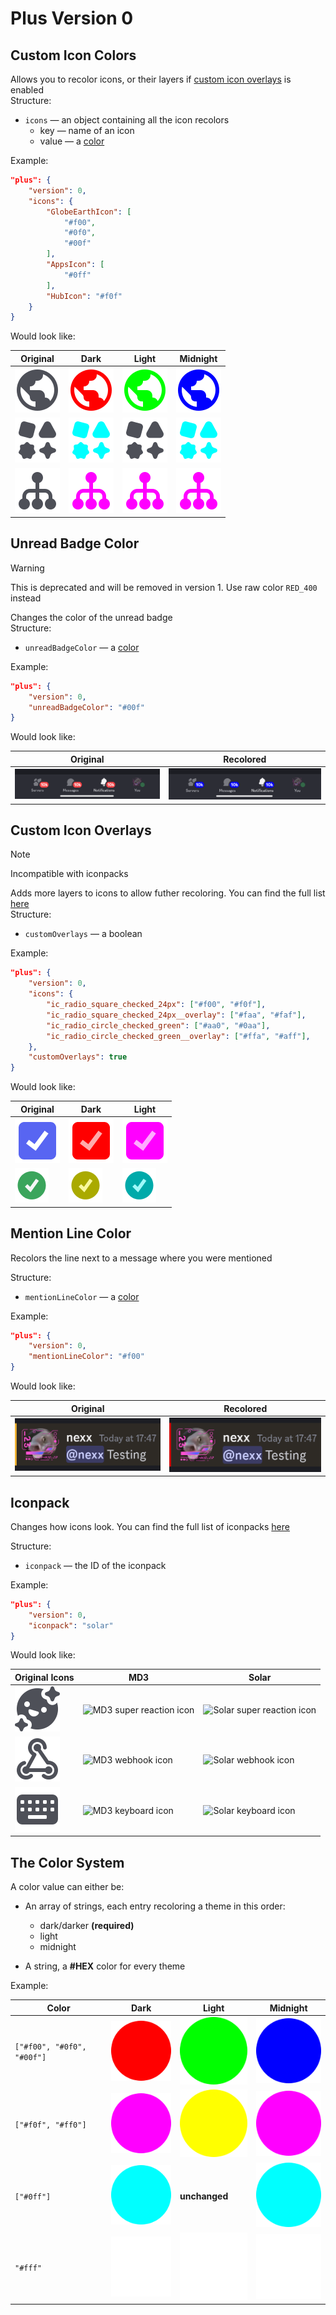 # Plus Version 0

## Custom Icon Colors

Allows you to recolor icons, or their layers if [custom icon overlays](#custom-icon-overlays) is enabled  
Structure:

- `icons` — an object containing all the icon recolors
  - key — name of an icon
  - value — a [color](#the-color-system)

Example:

```json
"plus": {
    "version": 0,
    "icons": {
        "GlobeEarthIcon": [
            "#f00",
            "#0f0",
            "#00f"
        ],
        "AppsIcon": [
            "#0ff"
        ],
        "HubIcon": "#f0f"
    }
}
```

Would look like:

| Original                                                | Dark                                            | Light                                             | Midnight                                                |
| ------------------------------------------------------- | ----------------------------------------------- | ------------------------------------------------- | ------------------------------------------------------- |
| ![original](./assets/icons/GlobeEarthIcon/original.png) | ![dark](./assets/icons/GlobeEarthIcon/dark.png) | ![light](./assets/icons/GlobeEarthIcon/light.png) | ![midnight](./assets/icons/GlobeEarthIcon/midnight.png) |
| ![original](./assets/icons/AppsIcon/original.png)       | ![dark](./assets/icons/AppsIcon/dark.png)       | ![light](./assets/icons/AppsIcon/original.png)    | ![midnight](./assets/icons/AppsIcon/dark.png)           |
| ![original](./assets/icons/HubIcon/original.png)        | ![dark](./assets/icons/HubIcon/all.png)         | ![light](./assets/icons/HubIcon/all.png)          | ![midnight](./assets/icons/HubIcon/all.png)             |

## Unread Badge Color

> [!WARNING]
> This is deprecated and will be removed in version 1. Use raw color `RED_400` instead

Changes the color of the unread badge  
Structure:

- `unreadBadgeColor` — a [color](#the-color-system)

Example:

```json
"plus": {
    "version": 0,
    "unreadBadgeColor": "#00f"
}
```

Would look like:

| Original                                              | Recolored                                               |
| ----------------------------------------------------- | ------------------------------------------------------- |
| ![original](./assets/unread-badge-color/original.png) | ![recolored](./assets/unread-badge-color/recolored.png) |

## Custom Icon Overlays

> [!NOTE]
> Incompatible with iconpacks

Adds more layers to icons to allow futher recoloring. You can find the full list [here](./CUSTOM-ICON-OVERLAYS.md)  
Structure:

- `customOverlays` — a boolean

Example:

```json
"plus": {
    "version": 0,
    "icons": {
        "ic_radio_square_checked_24px": ["#f00", "#f0f"],
        "ic_radio_square_checked_24px__overlay": ["#faa", "#faf"],
        "ic_radio_circle_checked_green": ["#aa0", "#0aa"],
        "ic_radio_circle_checked_green__overlay": ["#ffa", "#aff"],
    },
    "customOverlays": true
}
```

Would look like:

| Original                                                                   | Dark                                                               | Light                                                                |
| -------------------------------------------------------------------------- | ------------------------------------------------------------------ | -------------------------------------------------------------------- |
| ![original](./assets/custom-overlays/ic_radio_square_checked/original.png) | ![dark](./assets/custom-overlays/ic_radio_square_checked/dark.png) | ![light](./assets/custom-overlays/ic_radio_square_checked/light.png) |
| ![original](./assets/custom-overlays/greenies/original.png)                | ![dark](./assets/custom-overlays/greenies/dark.png)                | ![light](./assets/custom-overlays/greenies/light.png)                |

## Mention Line Color

Recolors the line next to a message where you were mentioned

Structure:

- `mentionLineColor` — a [color](#the-color-system)

Example:

```json
"plus": {
    "version": 0,
    "mentionLineColor": "#f00"
}
```

Would look like:

| Original                                              | Recolored                                               |
| ----------------------------------------------------- | ------------------------------------------------------- |
| ![original](./assets/mention-line-color/original.png) | ![recolored](./assets/mention-line-color/recolored.png) |

## Iconpack

Changes how icons look. You can find the full list of iconpacks [here](./ICONPACKS.md)

Structure:

- `iconpack` — the ID of the iconpack

Example:

```json
"plus": {
    "version": 0,
    "iconpack": "solar"
}
```

Would look like:

| Original Icons                                                                                                                                                                | MD3                                                                                                                                                     | Solar                                                                                                                                                                                         |
| ----------------------------------------------------------------------------------------------------------------------------------------------------------------------------- | ------------------------------------------------------------------------------------------------------------------------------------------------------- | --------------------------------------------------------------------------------------------------------------------------------------------------------------------------------------------- |
| ![Original super reaction icon](https://raw.githubusercontent.com/nexpid/Themelings/data/icons/design/components/Icon/native/redesign/generated/images/SuperReactionIcon.png) | ![MD3 super reaction icon](https://raw.githubusercontent.com/Panniku/vd-iconpacks/master/Packs/MaterialDesign3/images/native/ic_add_super_reaction.png) | ![Solar super reaction icon](https://raw.githubusercontent.com/Moodzz1/discord-iconpacks/master/Packs/Solar/design/components/Icon/native/redesign/generated/images/SuperReactionIcon.png) |
| ![Original webhook icon](https://raw.githubusercontent.com/nexpid/Themelings/data/icons/design/components/Icon/native/redesign/generated/images/WebhookIcon.png)              | ![MD3 webhook icon](https://raw.githubusercontent.com/Panniku/vd-iconpacks/master/Packs/MaterialDesign3/images/native/icons/ic_webhook_24px.png)        | ![Solar webhook icon](https://raw.githubusercontent.com/Moodzz1/discord-iconpacks/master/Packs/Solar/design/components/Icon/native/redesign/generated/images/WebhookIcon.png)              |
| ![Original keyboard icon](https://raw.githubusercontent.com/nexpid/Themelings/data/icons/design/components/Icon/native/redesign/generated/images/KeyboardIcon.png)            | ![MD3 keyboard icon](https://raw.githubusercontent.com/Panniku/vd-iconpacks/master/Packs/MaterialDesign3/images/native/emoji/ic_keyboard_24px.png)      | ![Solar keyboard icon](https://raw.githubusercontent.com/Moodzz1/discord-iconpacks/master/Packs/Solar/design/components/Icon/native/redesign/generated/images/KeyboardIcon.png)             |

## The Color System

A color value can either be:

- An array of strings, each entry recoloring a theme in this order:

  - dark/darker **(required)**
  - light
  - midnight

- A string, a **#HEX** color for every theme

Example:

| Color                      | Dark                                | Light                                 | Midnight                            |
| -------------------------- | ----------------------------------- | ------------------------------------- | ----------------------------------- |
| `["#f00", "#0f0", "#00f"]` | ![red](./assets/colors/red.svg)     | ![green](./assets/colors/green.svg)   | ![blue](./assets/colors/blue.svg)   |
| `["#f0f", "#ff0"]`         | ![pink](./assets/colors/pink.svg)   | ![yellow](./assets/colors/yellow.svg) | ![pink](./assets/colors/pink.svg)   |
| `["#0ff"]`                 | ![cyan](./assets/colors/cyan.svg)   | **unchanged**                         | ![cyan](./assets/colors/cyan.svg)   |
| `"#fff"`                   | ![white](./assets/colors/white.svg) | ![white](./assets/colors/white.svg)   | ![white](./assets/colors/white.svg) |
